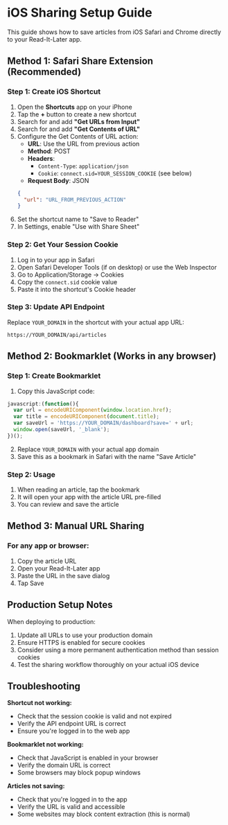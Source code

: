 # iOS Sharing Setup Guide

This guide shows how to save articles from iOS Safari and Chrome directly to your Read-It-Later app.

## Method 1: Safari Share Extension (Recommended)

### Step 1: Create iOS Shortcut
1. Open the **Shortcuts** app on your iPhone
2. Tap the **+** button to create a new shortcut
3. Search for and add **"Get URLs from Input"**
4. Search for and add **"Get Contents of URL"**
5. Configure the Get Contents of URL action:
   - **URL**: Use the URL from previous action
   - **Method**: POST
   - **Headers**: 
     - `Content-Type`: `application/json`
     - `Cookie`: `connect.sid=YOUR_SESSION_COOKIE` (see below)
   - **Request Body**: JSON
   ```json
   {
     "url": "URL_FROM_PREVIOUS_ACTION"
   }
   ```
6. Set the shortcut name to "Save to Reader"
7. In Settings, enable "Use with Share Sheet"

### Step 2: Get Your Session Cookie
1. Log in to your app in Safari
2. Open Safari Developer Tools (if on desktop) or use the Web Inspector
3. Go to Application/Storage → Cookies
4. Copy the `connect.sid` cookie value
5. Paste it into the shortcut's Cookie header

### Step 3: Update API Endpoint
Replace `YOUR_DOMAIN` in the shortcut with your actual app URL:
```
https://YOUR_DOMAIN/api/articles
```

## Method 2: Bookmarklet (Works in any browser)

### Step 1: Create Bookmarklet
1. Copy this JavaScript code:
```javascript
javascript:(function(){
  var url = encodeURIComponent(window.location.href);
  var title = encodeURIComponent(document.title);
  var saveUrl = 'https://YOUR_DOMAIN/dashboard?save=' + url;
  window.open(saveUrl, '_blank');
})();
```

2. Replace `YOUR_DOMAIN` with your actual app domain
3. Save this as a bookmark in Safari with the name "Save Article"

### Step 2: Usage
1. When reading an article, tap the bookmark
2. It will open your app with the article URL pre-filled
3. You can review and save the article

## Method 3: Manual URL Sharing

### For any app or browser:
1. Copy the article URL
2. Open your Read-It-Later app
3. Paste the URL in the save dialog
4. Tap Save

## Production Setup Notes

When deploying to production:
1. Update all URLs to use your production domain
2. Ensure HTTPS is enabled for secure cookies
3. Consider using a more permanent authentication method than session cookies
4. Test the sharing workflow thoroughly on your actual iOS device

## Troubleshooting

**Shortcut not working:**
- Check that the session cookie is valid and not expired
- Verify the API endpoint URL is correct
- Ensure you're logged in to the web app

**Bookmarklet not working:**
- Check that JavaScript is enabled in your browser
- Verify the domain URL is correct
- Some browsers may block popup windows

**Articles not saving:**
- Check that you're logged in to the app
- Verify the URL is valid and accessible
- Some websites may block content extraction (this is normal)